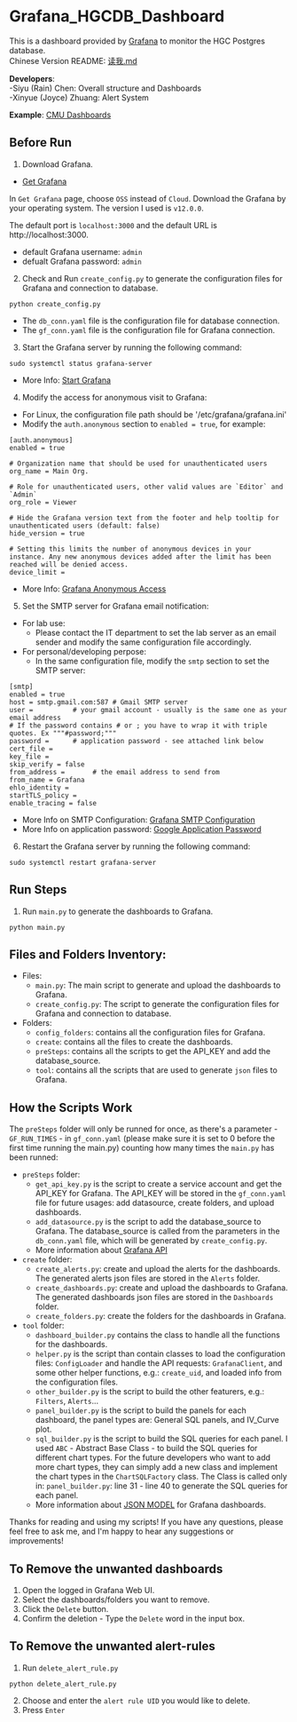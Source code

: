 # Grafana_HGCDB_Dashboard
This is a dashboard provided by [Grafana](https://github.com/grafana/grafana?tab=readme-ov-file) to monitor the HGC Postgres database.  
Chinese Version README: [读我.md](a_EverythingNeedToChange/读我.md)

**Developers**:   
-Siyu (Rain) Chen: Overall structure and Dashboards  
-Xinyue (Joyce) Zhuang: Alert System

**Example**:
[CMU Dashboards](https://cmuhgcdashboard.phys.cmu.edu:3000/dashboards)

## Before Run 
1. Download Grafana.
- [Get Grafana](https://grafana.com/get)

In `Get Grafana` page, choose `OSS` instead of `Cloud`. Download the Grafana by your operating system. The version I used is `v12.0.0`.  

The default port is `localhost:3000` and the default URL is http://localhost:3000.
- default Grafana username: `admin`
- defualt Grafana password: `admin`

2. Check and Run `create_config.py` to generate the configuration files for Grafana and connection to database.
```
python create_config.py
```
- The `db_conn.yaml` file is the configuration file for database connection.
- The `gf_conn.yaml` file is the configuration file for Grafana connection.

3. Start the Grafana server by running the following command:
```
sudo systemctl status grafana-server
```
- More Info: [Start Grafana](https://grafana.com/docs/grafana/latest/setup-grafana/start-restart-grafana/)

4. Modify the access for anonymous visit to Grafana:
- For Linux, the configuration file path should be '/etc/grafana/grafana.ini'
- Modify the `auth.anonymous` section to `enabled = true`, for example:
```
[auth.anonymous]
enabled = true

# Organization name that should be used for unauthenticated users
org_name = Main Org.

# Role for unauthenticated users, other valid values are `Editor` and `Admin`
org_role = Viewer

# Hide the Grafana version text from the footer and help tooltip for unauthenticated users (default: false)
hide_version = true

# Setting this limits the number of anonymous devices in your instance. Any new anonymous devices added after the limit has been reached will be denied access.
device_limit =
```
- More Info: [Grafana Anonymous Access](https://grafana.com/docs/grafana/latest/setup-grafana/configure-security/configure-authentication/anonymous-auth/)

5. Set the SMTP server for Grafana email notification:
- For lab use:
  - Please contact the IT department to set the lab server as an email sender and modify the same configuration file accordingly.
- For personal/developing perpose:
  - In the same configuration file, modify the `smtp` section to set the SMTP server:
```            
[smtp]
enabled = true
host = smtp.gmail.com:587 # Gmail SMTP server
user =          # your gmail account - usually is the same one as your email address
# If the password contains # or ; you have to wrap it with triple quotes. Ex """#password;"""                                                                                                               
password =      # application password - see attached link below
cert_file =
key_file =
skip_verify = false
from_address =       # the email address to send from
from_name = Grafana
ehlo_identity =
startTLS_policy =
enable_tracing = false
```
- More Info on SMTP Configuration: [Grafana SMTP Configuration](https://grafana.com/docs/grafana-cloud/alerting-and-irm/alerting/configure-notifications/manage-contact-points/integrations/configure-email/)
- More Info on application password: [Google Application Password](https://support.google.com/accounts/answer/185833?hl=en)

6. Restart the Grafana server by running the following command:
```
sudo systemctl restart grafana-server
```

## Run Steps
1. Run `main.py` to generate the dashboards to Grafana.
```
python main.py
```

## Files and Folders Inventory:
- Files:
    - `main.py`: The main script to generate and upload the dashboards to Grafana.
    - `create_config.py`: The script to generate the configuration files for Grafana and connection to database.
- Folders:
    - `config_folders`: contains all the configuration files for Grafana.
    - `create`: contains all the files to create the dashboards.
    - `preSteps`: contains all the scripts to get the API_KEY and add the database_source.
    - `tool`: contains all the scripts that are used to generate `json` files to Grafana.


## How the Scripts Work
The `preSteps` folder will only be runned for once, as there's a parameter - `GF_RUN_TIMES` - in `gf_conn.yaml` (please make sure it is set to 0 before the first time running the main.py) counting how many times the `main.py` has been runned:  
- `preSteps` folder:  
    - `get_api_key.py` is the script to create a service account and get the API_KEY for Grafana. The API_KEY will be stored in the `gf_conn.yaml` file for future usages: add datasource, create folders, and upload dashboards.
    - `add_datasource.py` is the script to add the database_source to Grafana. The database_source is called from the parameters in the `db_conn.yaml` file, which will be generated by `create_config.py`.
    - More information about [Grafana API](https://grafana.com/docs/grafana/latest/developers/http_api/)
- `create` folder:
    - `create_alerts.py`: create and upload the alerts for the dashboards. The generated alerts json files are stored in the `Alerts` folder.
    - `create_dashboards.py`: create and upload the dashboards to Grafana. The generated dashboards json files are stored in the `Dashboards` folder.
    - `create_folders.py`: create the folders for the dashboards in Grafana.
- `tool` folder:
    - `dashboard_builder.py` contains the class to handle all the functions for the dashboards.
    - `helper.py` is the script than contain classes to load the configuration files: `ConfigLoader` and handle the API requests: `GrafanaClient`, and some other helper functions, e.g.: `create_uid`, and loaded info from the configuration files.
    - `other_builder.py` is the script to build the other featurers, e.g.: `Filters`, `Alerts`...
    - `panel_builder.py` is the script to build the panels for each dashboard, the panel types are: General SQL panels, and IV_Curve plot.
    - `sql_builder.py` is the script to build the SQL queries for each panel. I used `ABC` - Abstract Base Class - to build the SQL queries for different chart types. For the future developers who want to add more chart types, they can simply add a new class and implement the chart types in the `ChartSQLFactory` class. The Class is called only in: `panel_builder.py`: line 31 - line 40 to generate the SQL queries for each panel.
    - More information about [JSON MODEL](https://grafana.com/docs/grafana/latest/dashboards/build-dashboards/view-dashboard-json-model/) for Grafana dashboards.
  
Thanks for reading and using my scripts! If you have any questions, please feel free to ask me, and I'm happy to hear any suggestions or improvements! 

## To Remove the unwanted dashboards
1. Open the logged in Grafana Web UI.
2. Select the dashboards/folders you want to remove.
3. Click the `Delete` button.
4. Confirm the deletion - Type the `Delete` word in the input box.

## To Remove the unwanted alert-rules
1. Run `delete_alert_rule.py`
```
python delete_alert_rule.py
```
2. Choose and enter the `alert rule UID` you would like to delete.
3. Press `Enter`